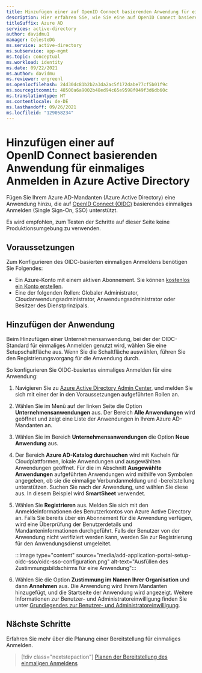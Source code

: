 ```yaml
---
title: Hinzufügen einer auf OpenID Connect basierenden Anwendung für einmaliges Anmelden
description: Hier erfahren Sie, wie Sie eine auf OpenID Connect basierende Anwendung für einmaliges Anmelden in Azure Active Directory hinzufügen.
titleSuffix: Azure AD
services: active-directory
author: davidmu1
manager: CelesteDG
ms.service: active-directory
ms.subservice: app-mgmt
ms.topic: conceptual
ms.workload: identity
ms.date: 09/22/2021
ms.author: davidmu
ms.reviewer: ergreenl
ms.openlocfilehash: 24d30dc81b2b2a3da2ac5f172dabe77cf5b01f9c
ms.sourcegitcommit: 48500a6a9002b48ed94c65e9598f049f3d6db60c
ms.translationtype: HT
ms.contentlocale: de-DE
ms.lasthandoff: 09/26/2021
ms.locfileid: "129058234"
---
```

# <a name="add-an-openid-connect-based-single-sign-on-application-in-azure-active-directory"></a>Hinzufügen einer auf OpenID Connect basierenden Anwendung für einmaliges Anmelden in Azure Active Directory

Fügen Sie Ihrem Azure AD-Mandanten (Azure Active Directory) eine Anwendung hinzu, die auf [OpenID Connect (OIDC)](../develop/active-directory-v2-protocols.md) basierendes einmaliges Anmelden (Single Sign-On, SSO) unterstützt.

Es wird empfohlen, zum Testen der Schritte auf dieser Seite keine Produktionsumgebung zu verwenden.

## <a name="prerequisites"></a>Voraussetzungen

Zum Konfigurieren des OIDC-basierten einmaligen Anmeldens benötigen Sie Folgendes:

- Ein Azure-Konto mit einem aktiven Abonnement. Sie können [kostenlos ein Konto erstellen](https://azure.microsoft.com/free/?WT.mc_id=A261C142F).
- Eine der folgenden Rollen: Globaler Administrator, Cloudanwendungsadministrator, Anwendungsadministrator oder Besitzer des Dienstprinzipals.

## <a name="add-the-application"></a>Hinzufügen der Anwendung

Beim Hinzufügen einer Unternehmensanwendung, bei der der OIDC-Standard für einmaliges Anmelden genutzt wird, wählen Sie eine Setupschaltfläche aus. Wenn Sie die Schaltfläche auswählen, führen Sie den Registrierungsvorgang für die Anwendung durch.

So konfigurieren Sie OIDC-basiertes einmaliges Anmelden für eine Anwendung:

1. Navigieren Sie zu [Azure Active Directory Admin Center](https://aad.portal.azure.com), und melden Sie sich mit einer der in den Voraussetzungen aufgeführten Rollen an.
1. Wählen Sie im Menü auf der linken Seite die Option **Unternehmensanwendungen** aus. Der Bereich **Alle Anwendungen** wird geöffnet und zeigt eine Liste der Anwendungen in Ihrem Azure AD-Mandanten an. 
1. Wählen Sie im Bereich **Unternehmensanwendungen** die Option **Neue Anwendung** aus.
1. Der Bereich **Azure AD-Katalog durchsuchen** wird mit Kacheln für Cloudplattformen, lokale Anwendungen und ausgewählten Anwendungen geöffnet. Für die im Abschnitt **Ausgewählte Anwendungen** aufgeführten Anwendungen wird mithilfe von Symbolen angegeben, ob sie die einmalige Verbundanmeldung und -bereitstellung unterstützen. Suchen Sie nach der Anwendung, und wählen Sie diese aus. In diesem Beispiel wird **SmartSheet** verwendet.
1. Wählen Sie **Registrieren** aus. Melden Sie sich mit den Anmeldeinformationen des Benutzerkontos von Azure Active Directory an. Falls Sie bereits über ein Abonnement für die Anwendung verfügen, wird eine Überprüfung der Benutzerdetails und Mandanteninformationen durchgeführt. Falls der Benutzer von der Anwendung nicht verifiziert werden kann, werden Sie zur Registrierung für den Anwendungsdienst umgeleitet.

    :::image type="content" source="media/add-application-portal-setup-oidc-sso/oidc-sso-configuration.png" alt-text="Ausfüllen des Zustimmungsbildschirms für eine Anwendung":::

1. Wählen Sie die Option **Zustimmung im Namen Ihrer Organisation** und dann **Annehmen** aus. Die Anwendung wird Ihrem Mandanten hinzugefügt, und die Startseite der Anwendung wird angezeigt. Weitere Informationen zur Benutzer- und Administratoreinwilligung finden Sie unter [Grundlegendes zur Benutzer- und Administratoreinwilligung](../develop/howto-convert-app-to-be-multi-tenant.md#understand-user-and-admin-consent).

## <a name="next-steps"></a>Nächste Schritte

Erfahren Sie mehr über die Planung einer Bereitstellung für einmaliges Anmelden.
> [!div class="nextstepaction"]
> [Planen der Bereitstellung des einmaligen Anmeldens](plan-sso-deployment.md)
